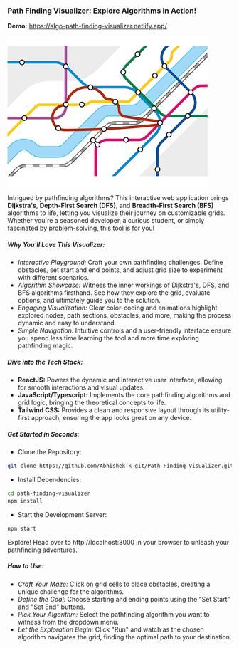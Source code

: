 ### Path Finding Visualizer: Explore Algorithms in Action!

**Demo:** https://algo-path-finding-visualizer.netlify.app/

![poster](https://github.com/Abhishek-k-git/Path-Finding-Visualizer/blob/main/public/assets/cover.png)

Intrigued by pathfinding algorithms? This interactive web application brings **Dijkstra's**, **Depth-First Search (DFS)**, and **Breadth-First Search (BFS)** algorithms to life, letting you visualize their journey on customizable grids. Whether you're a seasoned developer, a curious student, or simply fascinated by problem-solving, this tool is for you!

##### Why You'll Love This Visualizer:

- _Interactive Playground:_ Craft your own pathfinding challenges. Define obstacles, set start and end points, and adjust grid size to experiment with different scenarios.
- _Algorithm Showcase:_ Witness the inner workings of Dijkstra's, DFS, and BFS algorithms firsthand. See how they explore the grid, evaluate options, and ultimately guide you to the solution.
- _Engaging Visualization:_ Clear color-coding and animations highlight explored nodes, path sections, obstacles, and more, making the process dynamic and easy to understand.
- _Simple Navigation:_ Intuitive controls and a user-friendly interface ensure you spend less time learning the tool and more time exploring pathfinding magic.

##### Dive into the Tech Stack:

- **ReactJS:** Powers the dynamic and interactive user interface, allowing for smooth interactions and visual updates.
- **JavaScript/Typescript:** Implements the core pathfinding algorithms and grid logic, bringing the theoretical concepts to life.
- **Tailwind CSS:** Provides a clean and responsive layout through its utility-first approach, ensuring the app looks great on any device.

##### Get Started in Seconds:

- Clone the Repository:

```Bash
git clone https://github.com/Abhishek-k-git/Path-Finding-Visualizer.git
```

- Install Dependencies:

```Bash
cd path-finding-visualizer
npm install
```

- Start the Development Server:

```Bash
npm start
```

Explore! Head over to http://localhost:3000 in your browser to unleash your pathfinding adventures.

##### How to Use:

- _Craft Your Maze:_ Click on grid cells to place obstacles, creating a unique challenge for the algorithms.
- _Define the Goal:_ Choose starting and ending points using the "Set Start" and "Set End" buttons.
- _Pick Your Algorithm:_ Select the pathfinding algorithm you want to witness from the dropdown menu.
- _Let the Exploration Begin:_ Click "Run" and watch as the chosen algorithm navigates the grid, finding the optimal path to your destination.
